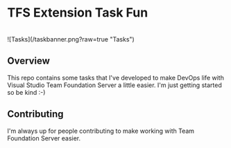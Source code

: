 # TFS Extension Task Fun
<br/>
![Tasks](/taskbanner.png?raw=true "Tasks")
<br/>

## Overview
This repo contains some tasks that I've developed to make DevOps life with Visual Studio Team Foundation Server a little easier. I'm just getting started so be kind :-)

## Contributing
I'm always up for people contributing to make working with Team Foundation Server easier. 
